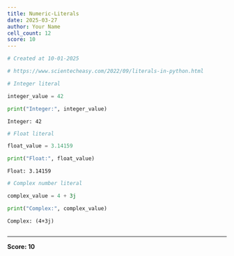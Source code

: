 ```yaml
---
title: Numeric-Literals
date: 2025-03-27
author: Your Name
cell_count: 12
score: 10
---
```


```python
# Created at 10-01-2025
```


```python
# https://www.scientecheasy.com/2022/09/literals-in-python.html
```


```python
# Integer literal
```


```python
integer_value = 42
```


```python
print("Integer:", integer_value)
```

    Integer: 42



```python
# Float literal
```


```python
float_value = 3.14159
```


```python
print("Float:", float_value)
```

    Float: 3.14159



```python
# Complex number literal
```


```python
complex_value = 4 + 3j
```


```python
print("Complex:", complex_value)
```

    Complex: (4+3j)



```python

```


---
**Score: 10**
